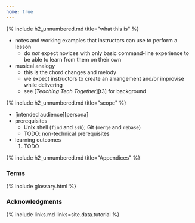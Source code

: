 ```yaml
---
home: true
---
```

<section markdown="1">

{% include h2_unnumbered.md title="what this is" %}

-   notes and working examples that instructors can use to perform a lesson
    -   do *not* expect novices with only basic command-line experience
        to be able to learn from them on their own
-   musical analogy
    -   this is the chord changes and melody
    -   we expect instructors to create an arrangement and/or improvise while delivering
    -   see [*Teaching Tech Together*][t3] for background

</section>
<section markdown="1">

{% include h2_unnumbered.md title="scope" %}

-   [intended audience][persona]
-   prerequisites
    -   Unix shell (`find` and `ssh`);
        Git (`merge` and `rebase`)
    -   TODO: non-technical prerequisites
-   learning outcomes
    1.  TODO

</section>
<section class="appendix" markdown="1">

{% include h2_unnumbered.md title="Appendices" %}

### Terms

{% include glossary.html %}

### Acknowledgments

</section>

{% include links.md links=site.data.tutorial %}
